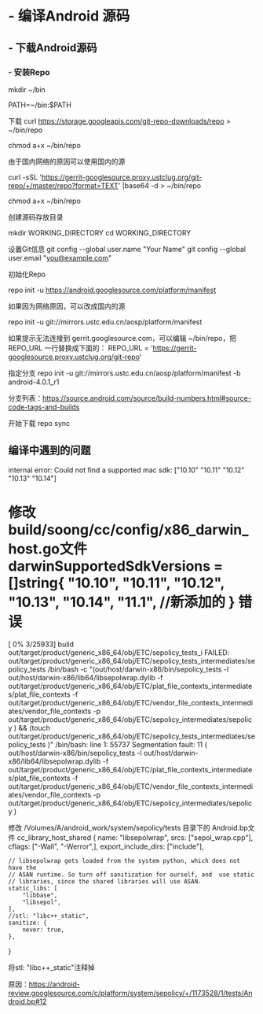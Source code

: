 # - 编译Android 源码
  ## - 下载Android源码
  ### - 安装Repo
  mkdir ~/bin
  
  PATH=~/bin:$PATH
  
  下载
  curl https://storage.googleapis.com/git-repo-downloads/repo > ~/bin/repo
  
  chmod a+x ~/bin/repo
  
  由于国内网络的原因可以使用国内的源
  
  curl -sSL  'https://gerrit-googlesource.proxy.ustclug.org/git-repo/+/master/repo?format=TEXT' |base64 -d > ~/bin/repo
  
  chmod a+x ~/bin/repo
  
  创建源码存放目录
  
  mkdir WORKING_DIRECTORY
  cd WORKING_DIRECTORY
  
  设置Git信息
  git config --global user.name "Your Name"
  git config --global user.email "you@example.com"
  
  初始化Repo
  
  repo init -u https://android.googlesource.com/platform/manifest
  
  如果因为网络原因，可以改成国内的源
  
  repo init -u git://mirrors.ustc.edu.cn/aosp/platform/manifest
  
  如果提示无法连接到 gerrit.googlesource.com，可以编辑 ~/bin/repo，把 REPO_URL 一行替换成下面的：
  REPO_URL = 'https://gerrit-googlesource.proxy.ustclug.org/git-repo'
  
  指定分支
  repo init -u git://mirrors.ustc.edu.cn/aosp/platform/manifest -b android-4.0.1_r1
  
  分支列表：https://source.android.com/source/build-numbers.html#source-code-tags-and-builds
  
  开始下载
  repo sync
  
  
  
 ## 编译中遇到的问题
 
 internal error: Could not find a supported mac sdk: ["10.10" "10.11" "10.12" "10.13" "10.14"]
 
 修改build/soong/cc/config/x86_darwin_host.go文件
 darwinSupportedSdkVersions = []string{
    "10.10",
    "10.11",
    "10.12",
    "10.13",
    "10.14",
    "11.1", //新添加的
}
错误
============================================
[  0% 3/25933] build out/target/product/generic_x86_64/obj/ETC/sepolicy_tests_i
FAILED: out/target/product/generic_x86_64/obj/ETC/sepolicy_tests_intermediates/sepolicy_tests
/bin/bash -c "(out/host/darwin-x86/bin/sepolicy_tests -l out/host/darwin-x86/lib64/libsepolwrap.dylib 		 -f out/target/product/generic_x86_64/obj/ETC/plat_file_contexts_intermediates/plat_file_contexts  -f out/target/product/generic_x86_64/obj/ETC/vendor_file_contexts_intermediates/vendor_file_contexts  -p out/target/product/generic_x86_64/obj/ETC/sepolicy_intermediates/sepolicy ) && (touch out/target/product/generic_x86_64/obj/ETC/sepolicy_tests_intermediates/sepolicy_tests )"
/bin/bash: line 1: 55737 Segmentation fault: 11  ( out/host/darwin-x86/bin/sepolicy_tests -l out/host/darwin-x86/lib64/libsepolwrap.dylib -f out/target/product/generic_x86_64/obj/ETC/plat_file_contexts_intermediates/plat_file_contexts -f out/target/product/generic_x86_64/obj/ETC/vendor_file_contexts_intermediates/vendor_file_contexts -p out/target/product/generic_x86_64/obj/ETC/sepolicy_intermediates/sepolicy )

修改 /Volumes/A/android_work/system/sepolicy/tests 目录下的 Android.bp文件
cc_library_host_shared {
    name: "libsepolwrap",
    srcs: ["sepol_wrap.cpp"],
    cflags: ["-Wall", "-Werror",],
    export_include_dirs: ["include"],

    // libsepolwrap gets loaded from the system python, which does not have the
    // ASAN runtime. So turn off sanitization for ourself, and  use static
    // libraries, since the shared libraries will use ASAN.
    static_libs: [
        "libbase",
        "libsepol",
    ],
    //stl: "libc++_static",
    sanitize: {
        never: true,
    },
}

将stl: "libc++_static"注释掉

原因：https://android-review.googlesource.com/c/platform/system/sepolicy/+/1173528/1/tests/Android.bp#12

  
